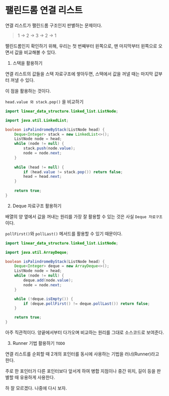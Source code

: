 # 팰린드롬 연결 리스트

연결 리스트가 팰린드롬 구조인지 판별하는 문제이다.
> 1 -> 2 -> 3 -> 2 -> 1


팰린드롬인지 확인하기 위해, 우리는 첫 번째부터 왼쪽으로, 맨 마지막부터 왼쪽으로 오면서 값을 비교해볼 수 있다.

1. 스택을 활용하기

연결 리스트의 값들을 스택 자료구조에 쌓아두면, 스택에서 값을 꺼낼 때는 마지막 값부터 꺼낼 수 있다.

이 점을 활용하는 것이다.

`head.value 와 stack.pop()` 을 비교하기

```java
import linear_data_structure.linked_list.ListNode;

import java.util.LinkedList;

boolean isPalindromeByStack(ListNode head) {
    Deque<Integer> stack = new LinkedList<>();
    ListNode node = head;
    while (node != null) {
        stack.push(node.value);
        node = node.next;
    }
    
    while (head != null) {
        if (head.value != stack.pop()) return false;
        head = head.next;
    }
    
    return true;
}
```
2. Deque 자료구조 활용하기

배열의 양 옆에서 값을 꺼내는 원리를 가장 잘 활용할 수 있는 것은 사실 `Deque 자료구조`이다.

`pollFirst()`와 `pollLast()` 메서드를 활용할 수 있기 때문이다.

```java
import linear_data_structure.linked_list.ListNode;

import java.util.ArrayDeque;

boolean isPalindromeByStack(ListNode head) {
    Deque<Integer> deque = new ArrayDeque<>();
    ListNode node = head;
    while (node != null) {
        deque.add(node.value);
        node = node.next;
    }

    while (!deque.isEmpty()) {
        if (deque.pollFirst() != deque.pollLast()) return false;
    }

    return true;
}
```

아주 직관적이다. 양끝에서부터 다가오며 비교하는 원리를 그대로 소스코드로 보여준다.

3. Runner 기법 활용하기 `TODO`

연결 리스트를 순회할 때 2개의 포인터를 동시에 사용하는 기법을 러너(Runner)라고 한다.

주로 한 포인터가 다른 포인터보다 앞서게 하여 병합 지점이나 중간 위치, 길이 등을 판별할 때 유용하게 사용한다.

하 잘 모르겠다. 나중에 다시 보자. 
